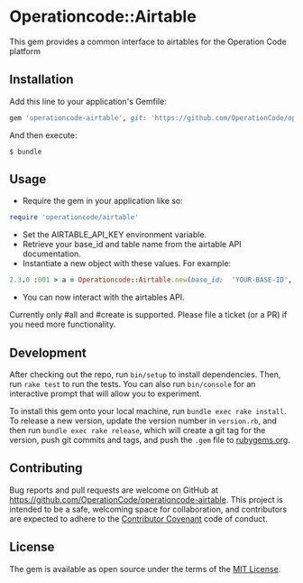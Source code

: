 # Operationcode::Airtable

This gem provides a common interface to airtables for the Operation Code platform

## Installation

Add this line to your application's Gemfile:

```ruby
gem 'operationcode-airtable', git: 'https://github.com/OperationCode/operationcode-airtable'
```

And then execute:

    $ bundle

## Usage

* Require the gem in your application like so:
```ruby
require 'operationcode/airtable'
```
* Set the AIRTABLE_API_KEY environment variable.
* Retrieve your base_id and table name from the airtable API documentation.
* Instantiate a new object with these values. For example:
```ruby
2.3.0 :001 > a = Operationcode::Airtable.new(base_id:  'YOUR-BASE-ID', table: 'YOUR-TABLE-NAME')
```
* You can now interact with the airtables API.

Currently only #all and #create is supported. Please file a ticket (or a PR) if you need more functionality.

## Development

After checking out the repo, run `bin/setup` to install dependencies. Then, run `rake test` to run the tests. You can also run `bin/console` for an interactive prompt that will allow you to experiment.

To install this gem onto your local machine, run `bundle exec rake install`. To release a new version, update the version number in `version.rb`, and then run `bundle exec rake release`, which will create a git tag for the version, push git commits and tags, and push the `.gem` file to [rubygems.org](https://rubygems.org).

## Contributing

Bug reports and pull requests are welcome on GitHub at https://github.com/OperationCode/operationcode-airtable. This project is intended to be a safe, welcoming space for collaboration, and contributors are expected to adhere to the [Contributor Covenant](http://contributor-covenant.org) code of conduct.


## License

The gem is available as  open source under the terms of the [MIT License](http://opensource.org/licenses/MIT).

